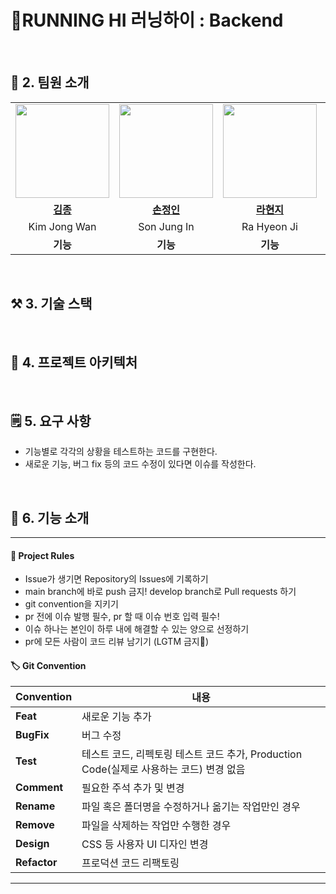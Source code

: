 # 🏃RUNNING HI 러닝하이 : Backend



<br>

## 👋 2. 팀원 소개
<table>
  <tr>
    <td align="center"><a href="https://github.com/Subak-Uncle"><img src="https://avatars.githubusercontent.com/Subak-Uncle" width="150px;" alt="">
    <td align="center"><a href="https://github.com/Dylan-SonJungin"><img src="https://avatars.githubusercontent.com/Dylan-SonJungin" width="150px;" alt="">
    <td align="center"><a href="https://github.com/raxchaz"><img src="https://avatars.githubusercontent.com/raxchaz" width="150px;" alt="">
    <td align="center"><a href="https://github.com/numerical43"><img src="https://avatars.githubusercontent.com/numerical43" width="150px;" alt="">
    <td align="center"><a href="https://github.com/hodin030"><img src="https://avatars.githubusercontent.com/hodin030" width="150px;" alt="">
    <td align="center"><a href="https://github.com/fakerdeft"><img src="https://avatars.githubusercontent.com/fakerdeft" width="150px;" alt="">

  </tr>
  <tr>
    <td align="center"><a href="https://github.com/bbbbooo"><b>김종</b></td>
    <td align="center"><a href="https://github.com/Dylan-SonJungin"><b>손정인</b></td>
    <td align="center"><a href="https://github.com/raxchaz"><b>라현지</b></td>
    <td align="center"><a href="https://github.com/numerical43"><b>강수의</b></td>
    <td align="center"><a href="https://github.com/hodin030e"><b>이효진</b></td>
    <td align="center"><a href="https://github.com/fakerdeft"><b>조만제</b></td>
  </tr>

  <tr>
    <td align="center">Kim Jong Wan</td>
    <td align="center">Son Jung In</td>
    <td align="center">Ra Hyeon Ji</td>
    <td align="center">Kang Su Ui</td>
    <td align="center">Lee Hyo Jin</td>
    <td align="center">Jo Man Je</td>
  </tr>
    <tr>
    <td align="center"><strong>기능</strong></td>
    <td align="center"><strong>기능</strong></td>
    <td align="center"><strong>기능</strong></td>
    <td align="center"><strong>기능</strong></td>
    <td align="center"><strong>기능</strong></td>
    <td align="center"><strong>기능</strong></td>
  </tr>
</table>

<br>

## ⚒️ 3. 기술 스택


<br>


## 🧱 4. 프로젝트 아키텍처


<br>

## 🗒️ 5. 요구 사항
- 기능별로 각각의 상황을 테스트하는 코드를 구현한다.
- 새로운 기능, 버그 fix 등의 코드 수정이 있다면 이슈를 작성한다.

<br>

## 📌 6. 기능 소개


-----------------------------------

#### 📝 Project Rules
* Issue가 생기면 Repository의 Issues에 기록하기
* main branch에 바로 push 금지! develop branch로 Pull requests 하기
* git convention을 지키기
* pr 전에 이슈 발행 필수, pr 할 때 이슈 번호 입력 필수!
* 이슈 하나는 본인이 하루 내에 해결할 수 있는 양으로 선정하기
* pr에 모든 사람이 코드 리뷰 남기기 (LGTM 금지🙅)

#### 🏷️ Git Convention
| **Convention**  | **내용**                                                         |
|-----------------|----------------------------------------------------------------|
| **Feat**        | 새로운 기능 추가                                                      |
| **BugFix**         | 버그 수정                                                          |
| **Test**        | 테스트 코드, 리펙토링 테스트 코드 추가, Production Code(실제로 사용하는 코드) 변경 없음     |
| **Comment**     | 필요한 주석 추가 및 변경                                                 |
| **Rename**      | 파일 혹은 폴더명을 수정하거나 옮기는 작업만인 경우                                   |
| **Remove**      | 파일을 삭제하는 작업만 수행한 경우                                            |
| **Design**      | CSS 등 사용자 UI 디자인 변경                                            |
| **Refactor** | 프로덕션 코드 리팩토링                                                   |

---------------------------------------------------
